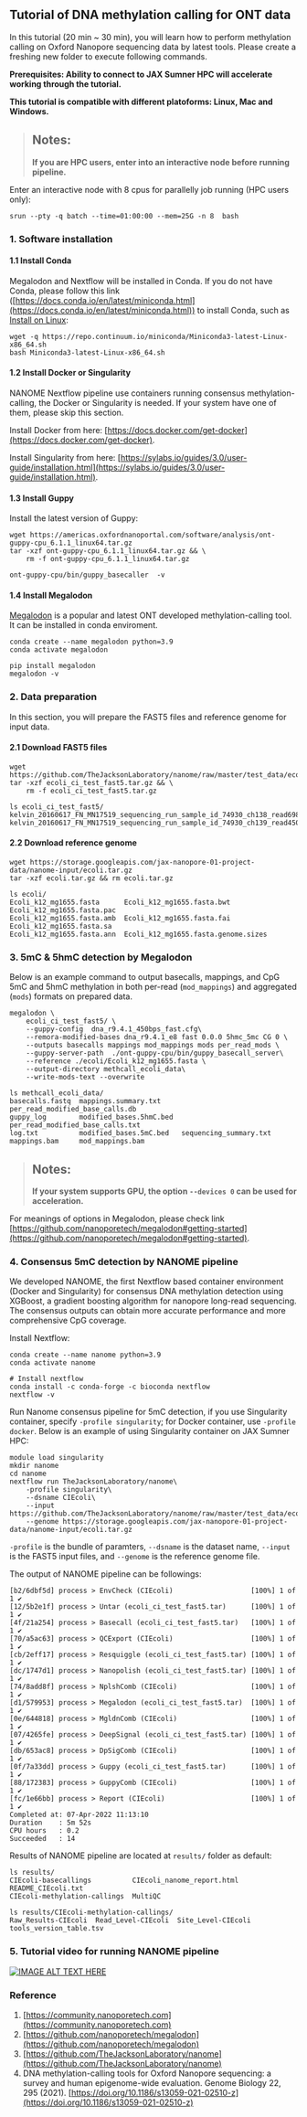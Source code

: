 ## Tutorial of DNA methylation calling for ONT data
In this tutorial (20 min ~ 30 min), you will learn how to perform methylation calling on Oxford Nanopore sequencing data by latest tools. Please create a freshing new folder to execute following commands.


**Prerequisites: Ability to connect to JAX Sumner HPC will accelerate working through the tutorial.**

**This tutorial is compatible with different platoforms: Linux, Mac and Windows.** 


> ## Notes:
> **If you are HPC users, enter into an interactive node before running pipeline.**

Enter an interactive node with 8 cpus for parallelly job running (HPC users only):

```
srun --pty -q batch --time=01:00:00 --mem=25G -n 8  bash
```

### 1. Software installation

#### 1.1 Install Conda
Megalodon and Nextflow will be installed in Conda. If you do not have Conda, please follow this link ([https://docs.conda.io/en/latest/miniconda.html](https://docs.conda.io/en/latest/miniconda.html)) to install Conda, such as [Install on Linux](https://conda.io/projects/conda/en/latest/user-guide/install/linux.html):

```
wget -q https://repo.continuum.io/miniconda/Miniconda3-latest-Linux-x86_64.sh
bash Miniconda3-latest-Linux-x86_64.sh
```


#### 1.2 Install Docker or Singularity
NANOME Nextflow pipeline use containers running consensus methylation-calling, the Docker or Singularity is needed. If your system have one of them, please skip this section.

Install Docker from here: [https://docs.docker.com/get-docker](https://docs.docker.com/get-docker).

Install Singularity from here: [https://sylabs.io/guides/3.0/user-guide/installation.html](https://sylabs.io/guides/3.0/user-guide/installation.html).


#### 1.3 Install Guppy
Install the latest version of Guppy:

```
wget https://americas.oxfordnanoportal.com/software/analysis/ont-guppy-cpu_6.1.1_linux64.tar.gz
tar -xzf ont-guppy-cpu_6.1.1_linux64.tar.gz && \
    rm -f ont-guppy-cpu_6.1.1_linux64.tar.gz

ont-guppy-cpu/bin/guppy_basecaller  -v
```

#### 1.4 Install Megalodon
[Megalodon](https://github.com/nanoporetech/megalodon) is a popular and latest ONT developed methylation-calling tool. It can be installed in conda enviroment.

```
conda create --name megalodon python=3.9
conda activate megalodon

pip install megalodon
megalodon -v
```

### 2. Data preparation
In this section, you will prepare the FAST5 files and reference genome for input data.

#### 2.1 Download FAST5 files

```
wget https://github.com/TheJacksonLaboratory/nanome/raw/master/test_data/ecoli_ci_test_fast5.tar.gz
tar -xzf ecoli_ci_test_fast5.tar.gz && \
    rm -f ecoli_ci_test_fast5.tar.gz
    
ls ecoli_ci_test_fast5/
kelvin_20160617_FN_MN17519_sequencing_run_sample_id_74930_ch138_read698_strand.fast5
kelvin_20160617_FN_MN17519_sequencing_run_sample_id_74930_ch139_read4507_strand.fast5
```

#### 2.2 Download reference genome

```
wget https://storage.googleapis.com/jax-nanopore-01-project-data/nanome-input/ecoli.tar.gz
tar -xzf ecoli.tar.gz && rm ecoli.tar.gz

ls ecoli/
Ecoli_k12_mg1655.fasta      Ecoli_k12_mg1655.fasta.bwt           Ecoli_k12_mg1655.fasta.pac
Ecoli_k12_mg1655.fasta.amb  Ecoli_k12_mg1655.fasta.fai           Ecoli_k12_mg1655.fasta.sa
Ecoli_k12_mg1655.fasta.ann  Ecoli_k12_mg1655.fasta.genome.sizes
```

### 3. 5mC & 5hmC detection by Megalodon
Below is an example command to output basecalls, mappings, and CpG 5mC and 5hmC methylation in both per-read (``mod_mappings``) and aggregated (``mods``) formats on prepared data.

```
megalodon \
    ecoli_ci_test_fast5/ \
    --guppy-config  dna_r9.4.1_450bps_fast.cfg\
    --remora-modified-bases dna_r9.4.1_e8 fast 0.0.0 5hmc_5mc CG 0 \
    --outputs basecalls mappings mod_mappings mods per_read_mods \
    --guppy-server-path  ./ont-guppy-cpu/bin/guppy_basecall_server\
    --reference ./ecoli/Ecoli_k12_mg1655.fasta \
    --output-directory methcall_ecoli_data\
    --write-mods-text --overwrite 

ls methcall_ecoli_data/
basecalls.fastq  mappings.summary.txt     per_read_modified_base_calls.db
guppy_log        modified_bases.5hmC.bed  per_read_modified_base_calls.txt
log.txt          modified_bases.5mC.bed   sequencing_summary.txt
mappings.bam     mod_mappings.bam
```

> ## Notes:
> **If your system supports GPU, the option `--devices 0` can be used for acceleration.**

For meanings of options in Megalodon, please check link [https://github.com/nanoporetech/megalodon#getting-started](https://github.com/nanoporetech/megalodon#getting-started).

### 4. Consensus 5mC detection by NANOME pipeline
We developed NANOME, the first Nextflow based container environment (Docker and Singularity) for consensus DNA methylation detection using XGBoost, a gradient boosting algorithm for nanopore long-read sequencing. The consensus outputs can obtain more accurate performance and more comprehensive CpG coverage.

Install Nextflow:

```
conda create --name nanome python=3.9
conda activate nanome

# Install nextflow
conda install -c conda-forge -c bioconda nextflow
nextflow -v
```


Run Nanome consensus pipeline for 5mC detection, if you use Singularity container, specify `-profile singularity`; for Docker container, use `-profile docker`. Below is an example of using Singularity container on JAX Sumner HPC:

```
module load singularity
mkdir nanome
cd nanome
nextflow run TheJacksonLaboratory/nanome\
    -profile singularity\
    --dsname CIEcoli\
    --input  https://github.com/TheJacksonLaboratory/nanome/raw/master/test_data/ecoli_ci_test_fast5.tar.gz\
    --genome https://storage.googleapis.com/jax-nanopore-01-project-data/nanome-input/ecoli.tar.gz
```

`-profile` is the bundle of paramters, `--dsname` is the dataset name, `--input` is the FAST5 input files, and `--genome` is the reference genome file.

The output of NANOME pipeline can be followings:

```
[b2/6dbf5d] process > EnvCheck (CIEcoli)                   [100%] 1 of 1 ✔
[12/5b2e1f] process > Untar (ecoli_ci_test_fast5.tar)      [100%] 1 of 1 ✔
[4f/21a254] process > Basecall (ecoli_ci_test_fast5.tar)   [100%] 1 of 1 ✔
[70/a5ac63] process > QCExport (CIEcoli)                   [100%] 1 of 1 ✔
[cb/2eff17] process > Resquiggle (ecoli_ci_test_fast5.tar) [100%] 1 of 1 ✔
[dc/1747d1] process > Nanopolish (ecoli_ci_test_fast5.tar) [100%] 1 of 1 ✔
[74/8add8f] process > NplshComb (CIEcoli)                  [100%] 1 of 1 ✔
[d1/579953] process > Megalodon (ecoli_ci_test_fast5.tar)  [100%] 1 of 1 ✔
[0e/644818] process > MgldnComb (CIEcoli)                  [100%] 1 of 1 ✔
[07/4265fe] process > DeepSignal (ecoli_ci_test_fast5.tar) [100%] 1 of 1 ✔
[db/653ac8] process > DpSigComb (CIEcoli)                  [100%] 1 of 1 ✔
[0f/7a33dd] process > Guppy (ecoli_ci_test_fast5.tar)      [100%] 1 of 1 ✔
[88/172383] process > GuppyComb (CIEcoli)                  [100%] 1 of 1 ✔
[fc/1e66bb] process > Report (CIEcoli)                     [100%] 1 of 1 ✔
Completed at: 07-Apr-2022 11:13:10
Duration    : 5m 52s
CPU hours   : 0.2
Succeeded   : 14
```

Results of NANOME pipeline are located at `results/` folder as default:

```
ls results/
CIEcoli-basecallings          CIEcoli_nanome_report.html  README_CIEcoli.txt
CIEcoli-methylation-callings  MultiQC

ls results/CIEcoli-methylation-callings/
Raw_Results-CIEcoli  Read_Level-CIEcoli  Site_Level-CIEcoli  tools_version_table.tsv
```

### 5. Tutorial video for running NANOME pipeline
[![IMAGE ALT TEXT HERE](https://img.youtube.com/vi/TfotM55KTVE/0.jpg)](https://www.youtube.com/watch?v=TfotM55KTVE)


### Reference
1. [https://community.nanoporetech.com](https://community.nanoporetech.com)
2. [https://github.com/nanoporetech/megalodon](https://github.com/nanoporetech/megalodon)
3. [https://github.com/TheJacksonLaboratory/nanome](https://github.com/TheJacksonLaboratory/nanome)
4. DNA methylation-calling tools for Oxford Nanopore sequencing: a survey and human epigenome-wide evaluation. Genome Biology 22, 295 (2021). [https://doi.org/10.1186/s13059-021-02510-z](https://doi.org/10.1186/s13059-021-02510-z)
